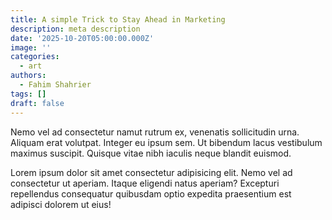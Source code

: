 ```yaml
---
title: A simple Trick to Stay Ahead in Marketing
description: meta description
date: '2025-10-20T05:00:00.000Z'
image: ''
categories:
  - art
authors:
  - Fahim Shahrier
tags: []
draft: false
---
```

Nemo vel ad consectetur namut rutrum ex, venenatis sollicitudin urna. Aliquam erat volutpat. Integer eu ipsum sem. Ut bibendum lacus vestibulum maximus suscipit. Quisque vitae nibh iaculis neque blandit euismod.

Lorem ipsum dolor sit amet consectetur adipisicing elit. Nemo vel ad consectetur ut aperiam. Itaque eligendi natus aperiam? Excepturi repellendus consequatur quibusdam optio expedita praesentium est adipisci dolorem ut eius!
